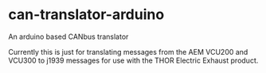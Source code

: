 # can-translator-arduino
An arduino based CANbus translator

Currently this is just for translating messages from the AEM VCU200 and VCU300 to j1939 messages for use with the THOR Electric Exhaust product.
